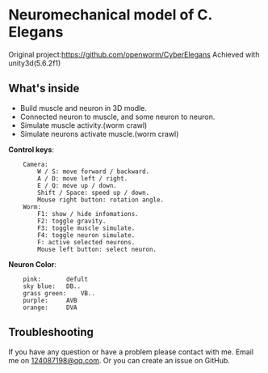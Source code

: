 # Neuromechanical model of C. Elegans
Original project:https://github.com/openworm/CyberElegans
Achieved with unity3d(5.6.2f1)

What's inside
-------------
- Build muscle and neuron in 3D modle.
- Connected neuron to muscle, and some neuron to neuron.
- Simulate muscle activity.(worm crawl)
- Simulate neurons activate muscle.(worm crawl)

**Control keys**:
```
	Camera:
		W / S: move forward / backward.
		A / D: move left / right.
		E / Q: move up / down.
		Shift / Space: speed up / down.
		Mouse right button: rotation angle.
	Worm:
		F1: show / hide infomations.
		F2: toggle gravity.
		F3: toggle muscle simulate.
		F4: toggle neuron simulate.
		F: active selected neurons.
		Mouse left button: select neuron.
```

**Neuron Color**:
```
	pink:		defult
	sky blue:	DB..
	grass green:	VB..
	purple:		AVB
	orange:		DVA
```

Troubleshooting
--------------------
If you have any question or have a problem please contact with me.
Email me on 124087198@qq.com. Or you can create an issue on GitHub.
